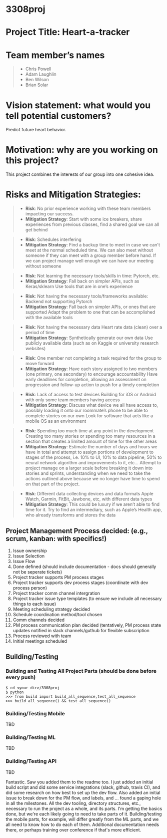 # 3308proj

# Project Title: Heart-a-tracker

# Team member’s names
> * Chris Powell
> * Adam Laughlin
> * Ben Wilson
> * Brian Solar

# Vision statement: what would you tell potential customers?
Predict future heart behavior.

# Motivation: why are you working on this project?
This project combines the interests of our group into one cohesive idea.

#  Risks and Mitigation Strategies:
> * __Risk__: No prior experience working with these team members impacting our success.
> * __Mitigation Strategy__: Start with some ice breakers, share experiences from previous classes,
find a shared goal we can all get behind


> * __Risk__: Schedules interfering
> * __Mitigation Strategy__: Find a backup time to meet in case we can't meet at the normal scheduled
time. We can also meet without someone if they can meet with a group member before hand.
If we can project manage well enough we can have our meeting without someone


> * __Risk__: Not learning the necessary tools/skills in time:
Pytorch, etc.
> * ____Mitigation Strategy____:
Fall back on simpler APIs, such as Keras/sklearn
Use tools that are in one’s experience


> * __Risk__: Not having the necessary tools/frameworks available:
Backend not supporting Pytorch
> * __Mitigation Strategy__:
Fall back on simpler APIs, or ones that are supported
Adapt the problem to one that can be accomplished with the available tools


> * __Risk__: Not having the necessary data
Heart rate data (clean) over a period of time
> * __Mitigation Strategy__:
Synthetically generate our own data
Use publicly available data (such as on Kaggle or university research websites)


> * __Risk__: One member not completing a task required for the group to move forward
> * __Mitigation Strategy__:
Have each story assigned to two members (one primary, one secondary) to encourage accountability
Have early deadlines for completion, allowing an assessment on progression and follow-up action to push for a timely completion


> * __Risk__: Lack of access to test devices
Building for iOS or Android with only some team members having access
> * __Mitigation Strategy__:
Discuss what device we all have access to, possibly loading it onto our roommate’s phone to be able to complete stories on our own
Look for software that acts like a mobile OS as an environment


> * __Risk__: Spending too much time at any point in the development
Creating too many stories or spending too many resources in a section that creates a limited amount of time for the other areas
> * __Mitigation Strategy__:
Estimate the number of days and hours we have in total and attempt to assign portions of development to stages of the process, i.e. 10% to UI, 10% to data pipeline, 50% to neural network algorithm and improvements to it, etc…
Attempt to project manage on a larger scale before breaking it down into stories and sprints, understanding when we need to take the actions outlined above because we no longer have time to spend on that part of the project.


> * __Risk__: Different data collecting devices and data formats
Apple Watch, Garmin, FitBit, Jawbone, etc, with different data types
> * __Mitigation Strategy__:
This could be luxury if we aren’t able to find time for it.
Try to find an intermediary, such as Apple’s Health app, who already transforms and stores the data

## Project Management Process decided: (e.g., scrum, kanban: with specifics!)
1. Issue ownership 
2. Issue Selection
3. Issue Flow
4. Done defined (should include documentation - docs should generally not be seperate tickets)
5. Project tracker supports PM process stages
6. Project tracker supports dev process stages (coordinate with dev process person)
7. Project tracker comm channel intergration
8. Project tracker issue type templates (to ensure we include all necessary things to each issue)
9. Meeting scheduling strategy decided
10. Schedule coordination method/tool chosen
11. Comm channels decided
12. PM process communication plan decided (tentatively, PM process state updates notified in slack channels/guthub for flexible subscription
13. Process reviewed with team
14. Initial meetings scheduled

## Building/Testing
### Building and Testing All Project Parts (should be done before every push)
```
$ cd <your dir>/3308proj
$ python
>>> from build import build_all_sequence,test_all_sequence
>>> build_all_sequence() && test_all_sequence()
```
### Building/Testing Mobile
TBD
### Building/Testing ML
TBD
### Building/Testing API
TBD


Fantastic. Saw you added them to the readme too.  I just added an initial build script and did some service integrations (slack, github, travis CI), and did some research on how best to set up the dev flow.  Also added an initial issue to break down for the PM flow, and labels, and ... found a gaping hole in all the milestones.  All the dev tooling, directory structures, etc., necessary to run the project as a whole, and its parts.  I'm getting the basics done, but we're each likely going to need to take parts of it.  Building/testing the mobile parts, for example, will differ greatly from the ML parts, and we all need to know how to do each of them.  Additional documentation needs there, or perhaps training over conference if that's more efficient.
